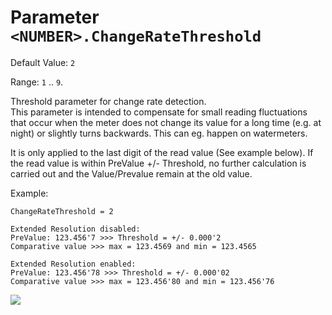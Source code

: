 # Parameter `<NUMBER>.ChangeRateThreshold`
Default Value: `2`

Range: `1` .. `9`.

Threshold parameter for change rate detection.<br>
This parameter is intended to compensate for small reading fluctuations that occur when the meter does not change its value for a long time (e.g. at night) or slightly turns backwards. This can eg. happen on watermeters.

It is only applied to the last digit of the read value (See example below).
If the read value is within PreValue +/- Threshold, no further calculation is carried out and the Value/Prevalue remain at the old value.

Example:

    ChangeRateThreshold = 2
	
    Extended Resolution disabled:
    PreValue: 123.456'7 >>> Threshold = +/- 0.000'2
	Comparative value >>> max = 123.4569 and min = 123.4565
	
    Extended Resolution enabled:
    PreValue: 123.456'78 >>> Threshold = +/- 0.000'02
	Comparative value >>> max = 123.456'80 and min = 123.456'76

![](img/ChangeRateThreshold.png)
